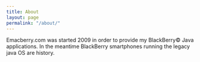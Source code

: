 ```yaml
---
title: About
layout: page
permalink: "/about/"
---
```

Emacberry.com was started 2009 in order to provide my BlackBerry&copy; Java applications.
In the meantime BlackBerry smartphones running the legacy java OS are history. 


